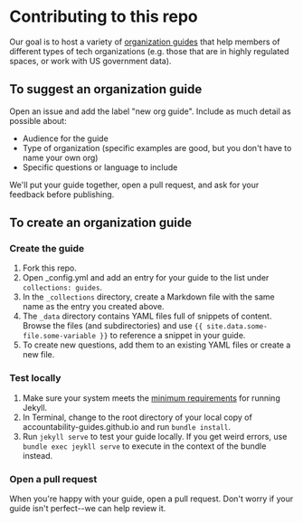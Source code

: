 # Contributing to this repo

Our goal is to host a variety of [organization guides](https://accountability-guides.github.io/organization-guides/) that help  members of different types of tech organizations (e.g. those that are in highly regulated spaces, or work with US government data).

## To suggest an organization guide

Open an issue and add the label "new org guide". Include as much detail as possible about:
* Audience for the guide
* Type of organization (specific examples are good, but you don't have to name your own org)
* Specific questions or language to include

We'll put your guide together, open a pull request, and ask for your feedback before publishing.

## To create an organization guide

### Create the guide

1. Fork this repo.
2. Open _config.yml and add an entry for your guide to the list under `collections: guides`.
4. In the `_collections` directory, create a Markdown file with the same name as the entry you created above.
5. The `_data` directory contains YAML files full of snippets of content. Browse the files (and subdirectories) and use `{{ site.data.some-file.some-variable }}` to reference a snippet in your guide.
6. To create new questions, add them to an existing YAML files or create a new file.

### Test locally

1. Make sure your system meets the [minimum requirements](https://help.github.com/articles/setting-up-your-github-pages-site-locally-with-jekyll/#requirements) for running Jekyll.
2. In Terminal, change to the root directory of your local copy of accountability-guides.github.io and run `bundle install`.
3. Run `jekyll serve` to test your guide locally. If you get weird errors, use `bundle exec jeykll serve` to execute in the context of the bundle instead.


### Open a pull request

When you're happy with your guide, open a pull request. Don't worry if your guide isn't perfect--we can help review it.
